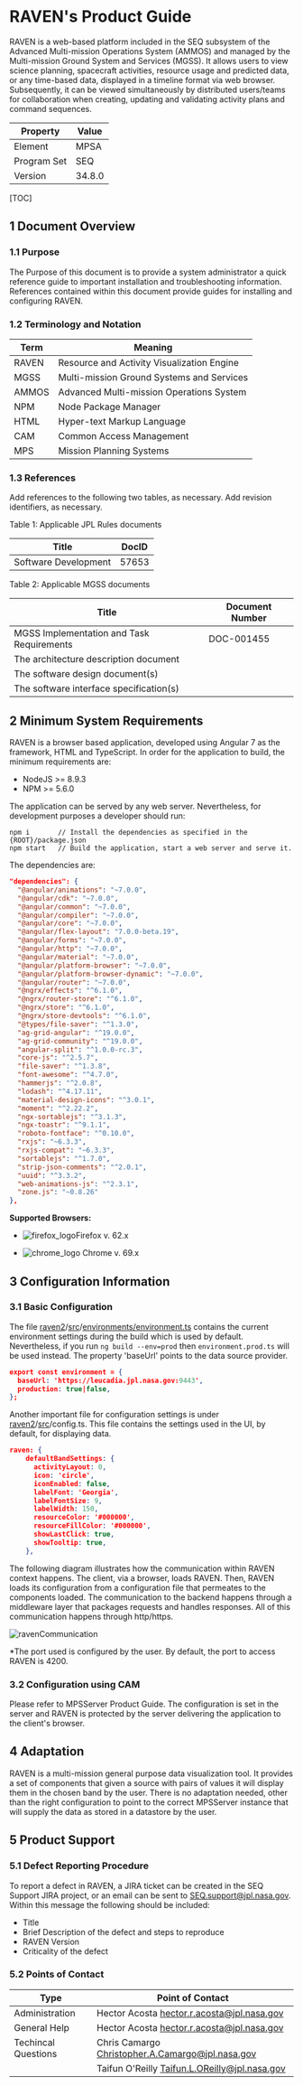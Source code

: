 # RAVEN's Product Guide

RAVEN is a web-based platform included in the SEQ subsystem of the Advanced Multi-mission Operations System (AMMOS) and managed by the Multi-mission Ground System and Services (MGSS). It allows users to view science planning, spacecraft activities, resource usage and predicted data, or any time-based data, displayed in a timeline format via web browser. Subsequently, it can be viewed simultaneously by distributed users/teams for collaboration when creating, updating and validating activity plans and command sequences.

| **Property** | **Value** |
| ------------ | --------- |
| Element      | MPSA      |
| Program Set  | SEQ       |
| Version      | 34.8.0    |



[TOC]

## 1 Document Overview

### 1.1             Purpose

The Purpose of this document is to provide a system administrator a quick reference guide to important installation and troubleshooting information. References contained within this document provide guides for installing and configuring RAVEN.

### 1.2             Terminology and Notation

| Term  | Meaning                                    |
| ----- | ------------------------------------------ |
| RAVEN | Resource and Activity Visualization Engine |
| MGSS  | Multi-mission Ground Systems and Services  |
| AMMOS | Advanced Multi-mission Operations System   |
| NPM   | Node Package Manager                       |
| HTML  | Hyper-text Markup Language                 |
| CAM   | Common Access Management                   |
| MPS   | Mission Planning Systems                   |



### 1.3             References

Add references to the following two tables, as necessary. Add revision identifiers, as necessary.

Table 1: Applicable JPL Rules documents

| Title                | DocID |
| -------------------- | ----- |
| Software Development | 57653 |

Table 2: Applicable MGSS documents

| Title                                     | Document Number |
| ----------------------------------------- | --------------- |
| MGSS Implementation and Task Requirements | DOC-001455      |
| The architecture   description document   |                 |
| The software design   document(s)         |                 |
| The software   interface specification(s) |                 |



## 2 Minimum System Requirements

RAVEN is a browser based application, developed using Angular 7 as the framework, HTML and TypeScript. In order for the application to build, the minimum requirements are:

- NodeJS >= 8.9.3
- NPM >= 5.6.0

The application can be served by any web server. Nevertheless, for development purposes a developer should run: 

```shell
npm i 		// Install the dependencies as specified in the {ROOT}/package.json
npm start	// Build the application, start a web server and serve it. 
```

The dependencies are: 

```json
"dependencies": {
  "@angular/animations": "~7.0.0",
  "@angular/cdk": "~7.0.0",
  "@angular/common": "~7.0.0",
  "@angular/compiler": "~7.0.0",
  "@angular/core": "~7.0.0",
  "@angular/flex-layout": "7.0.0-beta.19",
  "@angular/forms": "~7.0.0",
  "@angular/http": "~7.0.0",
  "@angular/material": "~7.0.0",
  "@angular/platform-browser": "~7.0.0",
  "@angular/platform-browser-dynamic": "~7.0.0",
  "@angular/router": "~7.0.0",
  "@ngrx/effects": "^6.1.0",
  "@ngrx/router-store": "^6.1.0",
  "@ngrx/store": "^6.1.0",
  "@ngrx/store-devtools": "^6.1.0",
  "@types/file-saver": "^1.3.0",
  "ag-grid-angular": "^19.0.0",
  "ag-grid-community": "^19.0.0",
  "angular-split": "^1.0.0-rc.3",
  "core-js": "^2.5.7",
  "file-saver": "^1.3.8",
  "font-awesome": "^4.7.0",
  "hammerjs": "^2.0.8",
  "lodash": "^4.17.11",
  "material-design-icons": "^3.0.1",
  "moment": "^2.22.2",
  "ngx-sortablejs": "^3.1.3",
  "ngx-toastr": "^9.1.1",
  "roboto-fontface": "^0.10.0",
  "rxjs": "~6.3.3",
  "rxjs-compat": "~6.3.3",
  "sortablejs": "^1.7.0",
  "strip-json-comments": "^2.0.1",
  "uuid": "^3.3.2",
  "web-animations-js": "^2.3.1",
  "zone.js": "~0.8.26"
},
```



**Supported Browsers:** 

- ![firefox_logo](./images/firefox_logo.png)Firefox v. 62.x

- ![chrome_logo](./images/chrome_logo.png) Chrome v. 69.x



## 3 Configuration Information

### 3.1 Basic Configuration

The file [raven2](https://github.jpl.nasa.gov/MPS/raven2)/[src](https://github.jpl.nasa.gov/MPS/raven2/tree/develop/src)/[environments/environment.ts](https://github.jpl.nasa.gov/MPS/raven2/tree/develop/src/environments/environment.ts) contains the current environment settings during the build which is used by default. Nevertheless, if you run `ng build --env=prod` then `environment.prod.ts` will be used instead. The property 'baseUrl' points to the data source provider. 

```json
export const environment = {
  baseUrl: 'https://leucadia.jpl.nasa.gov:9443',
  production: true|false,
};
```



Another important file for configuration settings is under [raven2](https://github.jpl.nasa.gov/MPS/raven2/config.ts)/[src](https://github.jpl.nasa.gov/MPS/raven2/tree/develop/src)/config.ts. This file contains the settings used in the UI, by default, for displaying data. 

```json
raven: {
    defaultBandSettings: {
      activityLayout: 0,
      icon: 'circle',
      iconEnabled: false,
      labelFont: 'Georgia',
      labelFontSize: 9,
      labelWidth: 150,
      resourceColor: '#000000',
      resourceFillColor: '#000000',
      showLastClick: true,
      showTooltip: true,
    },
```

 

The following diagram illustrates how the communication within RAVEN context happens. The client, via a browser, loads RAVEN. Then, RAVEN loads its configuration from a configuration file that permeates to the components loaded. The communication to the backend happens through a middleware layer that packages requests and handles responses. All of this communication happens through http/https. 



![ravenCommunication](./images/ravenCommunication.png)

*The port used is configured by the user. By default, the port to access RAVEN is 4200. 



### 3.2  Configuration using CAM

Please refer to MPSServer Product Guide. The configuration is set in the server and RAVEN is protected by the server delivering the application to the client's browser. 



## 4 Adaptation

RAVEN is a multi-mission general purpose data visualization tool. It provides a set of components that given a source with pairs of values it will display them in the chosen band by the user. There is no adaptation needed, other than the right configuration to point to the correct MPSServer instance that will supply the data as stored in a datastore by the user. 



## 5 Product Support

### 5.1 Defect Reporting Procedure

To report a defect in RAVEN, a JIRA ticket can be created in the SEQ Support JIRA project, or an email can be sent to [SEQ.support@jpl.nasa.gov](mailto:SEQ.support@jpl.nasa.gov). Within this message the following should be included:

- Title
- Brief Description of the defect and steps to reproduce
- RAVEN Version
- Criticality of the defect

### 5.2 Points of Contact

| Type                | Point of Contact                                             |
| ------------------- | ------------------------------------------------------------ |
| Administration      | Hector Acosta [hector.r.acosta@jpl.nasa.gov](mailto:hector.r.acosta@jpl.nasa.gov) |
| General Help        | Hector Acosta [hector.r.acosta@jpl.nasa.gov](mailto:hector.r.acosta@jpl.nasa.gov) |
| Techincal Questions | Chris Camargo [Christopher.A.Camargo@jpl.nasa.gov](mailto:Christopher.A.Camargo@jpl.nasa.gov) |
|                     | Taifun O'Reilly [Taifun.L.OReilly@jpl.nasa.gov](mailto:Taifun.L.OReilly@jpl.nasa.gov) |
